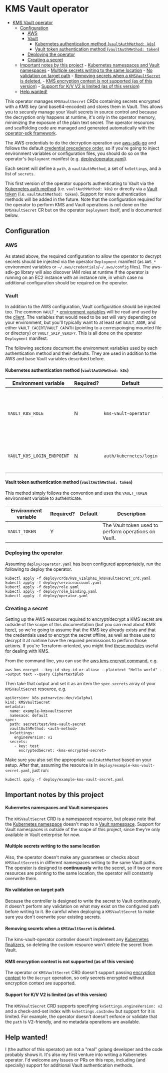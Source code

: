 # KMS Vault operator
<!-- TOC -->

- [KMS Vault operator](#kms-vault-operator)
    - [Configuration](#configuration)
        - [AWS](#aws)
        - [Vault](#vault)
            - [Kubernetes authentication method (`vaultAuthMethod: k8s`)](#kubernetes-authentication-method-vaultauthmethod-k8s)
            - [Vault token authentication method (`vaultAuthMethod: token`)](#vault-token-authentication-method-vaultauthmethod-token)
        - [Deploying the operator](#deploying-the-operator)
        - [Creating a secret](#creating-a-secret)
    - [Important notes by this project](#important-notes-by-this-project)
            - [Kubernetes namespaces and Vault namespaces](#kubernetes-namespaces-and-vault-namespaces)
            - [Multiple secrets writing to the same location](#multiple-secrets-writing-to-the-same-location)
            - [No validation on target path](#no-validation-on-target-path)
            - [Removing secrets when a `KMSVaultSecret` is deleted.](#removing-secrets-when-a-kmsvaultsecret-is-deleted)
            - [KMS encryption context is not supported (as of this version)](#kms-encryption-context-is-not-supported-as-of-this-version)
            - [Support for K/V V2 is limited (as of this version)](#support-for-kv-v2-is-limited-as-of-this-version)
    - [Help wanted!](#help-wanted)

<!-- /TOC -->

This operator manages `KMSVaultSecret` CRDs containing secrets encrypted with a KMS key (and base64-encoded) and stores them in Vault. This allows you to securely manage your Vault secrets in source control and because the decryption only happens at runtime, it's only in the operator memory, minimizing the exposure of the plain text secret. The operator resources and scaffolding code are managed and generated automatically with the [operator-sdk framework](https://github.com/operator-framework/operator-sdk).

The AWS credentials to do the decryption operation use [aws-sdk-go](https://github.com/aws/aws-sdk-go) and follows the default [credential precedence order](https://docs.aws.amazon.com/sdk-for-go/v1/developer-guide/configuring-sdk.html), so if you're going to inject environment variables or configuration files, you should do so on the operator's `Deployment` manifest (e.g. [deploy/operator.yaml](deploy/operator.yaml)).

Each secret will define a `path`, a `vaultAuthMethod`, a set of `kvSettings`, and a list of `secrets`.

This first version of the operator supports authenticating to Vault via the [Kubernetes auth method](https://www.vaultproject.io/docs/auth/kubernetes.html) (i.e. `vaultAuthMethod: k8s`) or directly via a [Vault token](https://www.vaultproject.io/docs/auth/token.html) (i.e. `vaultAuthMethod: token`). Support for more authentication methods will be added in the future. Note that the configuration required for the operator to perform KMS and Vault operations is not done on the `KMSVaultSecret` CR but on the operator `Deployment` itself, and is documented below.

## Configuration

### AWS

As stated above, the required configuration to allow the operator to decrypt secrets should be injected via the operator `Deployment` manifest (as `AWS_*` environment variables or `~/.aws/credentials`/`~/.aws/config` files). The aws-sdk-go library will also discover IAM roles at runtime if the operator is running on an EC2 instance with an instance role, in which case no additional configuration should be required on the operator.

### Vault

In addition to the AWS configuration, Vault configuration should be injected too. The common `VAULT_*` [environment variables](https://www.vaultproject.io/docs/commands/#environment-variables) will be read and used by the [client](https://github.com/hashicorp/vault/tree/master/api). The variables that would need to be set will vary depending on your environment, but you'll typically want to at least set `VAULT_ADDR`, and either `VAULT_CACERT`/`VAULT_CAPATH` (pointing to a correspoinging mounted file or directory) or `VAULT_SKIP_VERIFY`. This is all done on the operator `Deployment` manifest.

The following sections document the environment variables used by each authentication method and their defaults. They are used in addition to the AWS and base Vault variables described before.

#### Kubernetes authentication method (`vaultAuthMethod: k8s`)

Environment variable | Required? | Default | Description
---------------------|-----------|---------|------------
`VAULT_K8S_ROLE` | N | `kms-vault-operator` | The Vault role that the client should authenticate as on the Kubernetes login endpoint.
`VAULT_K8S_LOGIN_ENDPOINT` | N | `auth/kubernetes/login` | The Kubernetes authentication endpoint in Vault

#### Vault token authentication method (`vaultAuthMethod: token`)

This method simply follows the convention and uses the `VAULT_TOKEN` environment variable to authenticate.

Environment variable | Required? | Default | Description
---------------------|-----------|---------|------------
`VAULT_TOKEN` | Y | | The Vault token used to perform operations on Vault.

### Deploying the operator

Assuming `deploy/operator.yaml` has been configured appropriately, run the following to deploy the operator.

```
kubectl apply -f deploy/crds/k8s_v1alpha1_kmsvaultsecret_crd.yaml
kubectl apply -f deploy/serviceaccount.yaml
kubectl apply -f deploy/role.yaml
kubectl apply -f deploy/role_binding.yaml
kubectl apply -f deploy/operator.yaml
```

### Creating a secret

Setting up the AWS resources required to encrypt/decrypt a KMS secret are outside of the scope of this documentation (but you can read about KMS [here](https://docs.aws.amazon.com/kms/latest/developerguide/overview.html)), so we're going to assume that the KMS key already exists and that the credentials used to encrypt the secret offline, as well as those use to decrypt it at runtime have the required permissions to perform those actions. If you're Terraform-oriented, you might find [these modules](https://github.com/patoarvizu/terraform-kms-encryption/tree/master/modules) useful for dealing with KMS.

From the command line, you can use the [aws kms encrypt command](https://docs.aws.amazon.com/cli/latest/reference/kms/encrypt.html), e.g.
```
aws kms encrypt --key-id <key-id-or-alias> --plaintext "Hello world" --output text --query CiphertextBlob
```
Then take that output and set it as an item the `spec.secrets` array of your `KMSVaultSecret` resource, e.g.
```
apiVersion: k8s.patoarvizu.dev/v1alpha1
kind: KMSVaultSecret
metadata:
  name: example-kmsvaultsecret
  namesace: default
spec:
  path: secret/test/kms-vault-secret
  vaultAuthMethod: <auth-method>
  kvSettings:
    engineVersion: v1
  secrets:
    - key: test
      encryptedSecret: <kms-encrypted-secret>
```

Make sure you also set the appropriate `vaultAuthMethod` based on your setup. After that, assuming the resource is in `deploy/example-kms-vault-secret.yaml`, just run:
```
kubectl apply -f deploy/example-kms-vault-secret.yaml
```

## Important notes by this project

#### Kubernetes namespaces and Vault namespaces

The `KMSVaultSecret` CRD is a namespaced resource, but please note that the [Kubernetes namespace](https://kubernetes.io/docs/concepts/overview/working-with-objects/namespaces/) doesn't map to a [Vault namespace](https://www.vaultproject.io/docs/enterprise/namespaces/index.html). Support for Vault namespaces is outside of the scope of this project, since they're only available in Vault enterprise for now.

#### Multiple secrets writing to the same location

Also, the operator doesn't make any guarantees or checks about `KMSVaultSecret`s in different namespaces writing to the same Vault paths. The operator is designed to **continuously** write the secret, so if two or more resources are pointing to the same location, the operator will constantly overwrite them.

#### No validation on target path

Because the controller is designed to write the secret to Vault continuously, it doesn't perform any validation on what may exist on the configured path before writing to it. Be careful when deploying a `KMSVaultSecret` to make sure you don't overwrite your existing secrets.

#### Removing secrets when a `KMSVaultSecret` is deleted.

The kms-vault-operator controller doesn't implement any [Kubernetes finalizers](https://kubernetes.io/docs/tasks/access-kubernetes-api/custom-resources/custom-resource-definitions/#finalizers), so deleting the custom resource won't delete the secret from Vault.

#### KMS encryption context is not supported (as of this version)

The operator or `KMSVaultSecret` CRD doesn't support passing [encryption context](https://docs.aws.amazon.com/kms/latest/developerguide/concepts.html#encrypt_context) to the `Decrypt` operation, so only secrets encrypted without encryption context are supported.

#### Support for K/V V2 is limited (as of this version)

The `KMSVaultSecret` CRD supports specifying `kvSettings.engineVersion: v2` and a check-and-set index with `kvSettings.casIndex` but support for it is limited. For example, the operator doesn't doesn't enforce or validate that the `path` is V2-friendly, and no metadata operations are available.

## Help wanted!

I (the author of this operator) am not a "real" golang developer and the code probably shows it. It's also my first venture into writing a Kubernetes operator. I'd welcome any Issues or PRs on this repo, including (and specially) support for additional Vault authentication methods.
